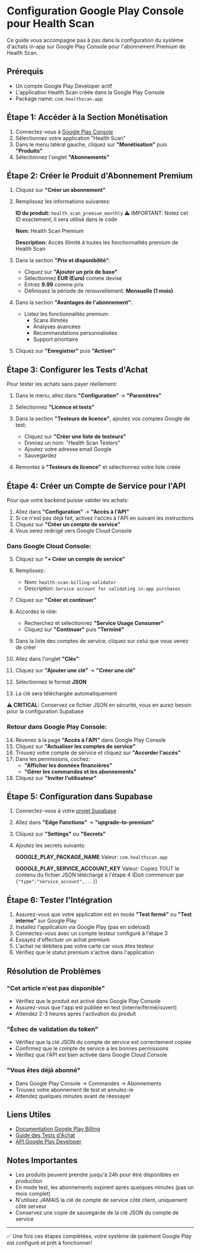 # Configuration Google Play Console pour Health Scan

Ce guide vous accompagne pas à pas dans la configuration du système d'achats in-app sur Google Play Console pour l'abonnement Premium de Health Scan.

## Prérequis

- Un compte Google Play Developer actif
- L'application Health Scan créée dans la Google Play Console
- Package name: `com.healthscan.app`

## Étape 1: Accéder à la Section Monétisation

1. Connectez-vous à [Google Play Console](https://play.google.com/console)
2. Sélectionnez votre application "Health Scan"
3. Dans le menu latéral gauche, cliquez sur **"Monétisation"** puis **"Produits"**
4. Sélectionnez l'onglet **"Abonnements"**

## Étape 2: Créer le Produit d'Abonnement Premium

1. Cliquez sur **"Créer un abonnement"**
2. Remplissez les informations suivantes:

   **ID du produit:** `health_scan_premium_monthly`
   ⚠️ IMPORTANT: Notez cet ID exactement, il sera utilisé dans le code

   **Nom:** Health Scan Premium

   **Description:** Accès illimité à toutes les fonctionnalités premium de Health Scan

3. Dans la section **"Prix et disponibilité"**:
   - Cliquez sur **"Ajouter un prix de base"**
   - Sélectionnez **EUR (Euro)** comme devise
   - Entrez **9.99** comme prix
   - Définissez la période de renouvellement: **Mensuelle (1 mois)**

4. Dans la section **"Avantages de l'abonnement"**:
   - Listez les fonctionnalités premium:
     - Scans illimités
     - Analyses avancées
     - Recommandations personnalisées
     - Support prioritaire

5. Cliquez sur **"Enregistrer"** puis **"Activer"**

## Étape 3: Configurer les Tests d'Achat

Pour tester les achats sans payer réellement:

1. Dans le menu, allez dans **"Configuration"** → **"Paramètres"**
2. Sélectionnez **"Licence et tests"**
3. Dans la section **"Testeurs de licence"**, ajoutez vos comptes Google de test:
   - Cliquez sur **"Créer une liste de testeurs"**
   - Donnez un nom: "Health Scan Testers"
   - Ajoutez votre adresse email Google
   - Sauvegardez

4. Remontez à **"Testeurs de licence"** et sélectionnez votre liste créée

## Étape 4: Créer un Compte de Service pour l'API

Pour que votre backend puisse valider les achats:

1. Allez dans **"Configuration"** → **"Accès à l'API"**
2. Si ce n'est pas déjà fait, activez l'accès à l'API en suivant les instructions
3. Cliquez sur **"Créer un compte de service"**
4. Vous serez redirigé vers Google Cloud Console

### Dans Google Cloud Console:

5. Cliquez sur **"+ Créer un compte de service"**
6. Remplissez:
   - Nom: `health-scan-billing-validator`
   - Description: `Service account for validating in-app purchases`
7. Cliquez sur **"Créer et continuer"**

8. Accordez le rôle:
   - Recherchez et sélectionnez **"Service Usage Consumer"**
   - Cliquez sur **"Continuer"** puis **"Terminé"**

9. Dans la liste des comptes de service, cliquez sur celui que vous venez de créer
10. Allez dans l'onglet **"Clés"**
11. Cliquez sur **"Ajouter une clé"** → **"Créer une clé"**
12. Sélectionnez le format **JSON**
13. La clé sera téléchargée automatiquement

⚠️ **CRITICAL:** Conservez ce fichier JSON en sécurité, vous en aurez besoin pour la configuration Supabase

### Retour dans Google Play Console:

14. Revenez à la page **"Accès à l'API"** dans Google Play Console
15. Cliquez sur **"Actualiser les comptes de service"**
16. Trouvez votre compte de service et cliquez sur **"Accorder l'accès"**
17. Dans les permissions, cochez:
    - **"Afficher les données financières"**
    - **"Gérer les commandes et les abonnements"**
18. Cliquez sur **"Inviter l'utilisateur"**

## Étape 5: Configuration dans Supabase

1. Connectez-vous à votre [projet Supabase](https://supabase.com/dashboard)
2. Allez dans **"Edge Functions"** → **"upgrade-to-premium"**
3. Cliquez sur **"Settings"** ou **"Secrets"**
4. Ajoutez les secrets suivants:

   **GOOGLE_PLAY_PACKAGE_NAME**
   Valeur: `com.healthscan.app`

   **GOOGLE_PLAY_SERVICE_ACCOUNT_KEY**
   Valeur: Copiez TOUT le contenu du fichier JSON téléchargé à l'étape 4
   (Doit commencer par `{"type":"service_account",...}`)

## Étape 6: Tester l'Intégration

1. Assurez-vous que votre application est en mode **"Test fermé"** ou **"Test interne"** sur Google Play
2. Installez l'application via Google Play (pas en sideload)
3. Connectez-vous avec un compte testeur configuré à l'étape 3
4. Essayez d'effectuer un achat premium
5. L'achat ne débitera pas votre carte car vous êtes testeur
6. Vérifiez que le statut premium s'active dans l'application

## Résolution de Problèmes

### "Cet article n'est pas disponible"
- Vérifiez que le produit est activé dans Google Play Console
- Assurez-vous que l'app est publiée en test (interne/fermé/ouvert)
- Attendez 2-3 heures après l'activation du produit

### "Échec de validation du token"
- Vérifiez que la clé JSON du compte de service est correctement copiée
- Confirmez que le compte de service a les bonnes permissions
- Vérifiez que l'API est bien activée dans Google Cloud Console

### "Vous êtes déjà abonné"
- Dans Google Play Console → Commandes → Abonnements
- Trouvez votre abonnement de test et annulez-le
- Attendez quelques minutes avant de réessayer

## Liens Utiles

- [Documentation Google Play Billing](https://developer.android.com/google/play/billing)
- [Guide des Tests d'Achat](https://developer.android.com/google/play/billing/test)
- [API Google Play Developer](https://developers.google.com/android-publisher)

## Notes Importantes

- Les produits peuvent prendre jusqu'à 24h pour être disponibles en production
- En mode test, les abonnements expirent après quelques minutes (pas un mois complet)
- N'utilisez JAMAIS la clé de compte de service côté client, uniquement côté serveur
- Conservez une copie de sauvegarde de la clé JSON du compte de service

---

✅ Une fois ces étapes complétées, votre système de paiement Google Play est configuré et prêt à fonctionner!
